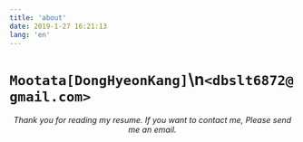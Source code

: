 ```yaml
---
title: 'about'
date: 2019-1-27 16:21:13
lang: 'en'
---
```


# `Mootata[DongHyeonKang]`\n`<dbslt6872@gmail.com>`

<div align="center">

_Thank you for reading my resume. If you want to contact me, Please send me an email._

</div>
